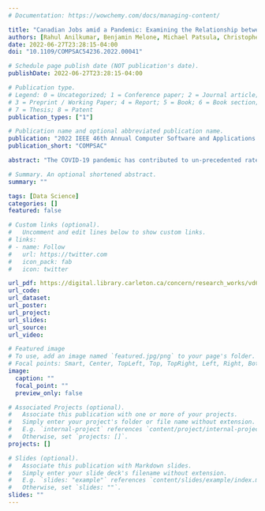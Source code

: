 ```yaml
---
# Documentation: https://wowchemy.com/docs/managing-content/

title: "Canadian Jobs amid a Pandemic: Examining the Relationship between Professional Industry and Salary to Regional Key Performance Indicators"
authors: [Rahul Anilkumar, Benjamin Melone, Michael Patsula, Christophe Tran, Christopher Wang, Kevin Dick, Hoda Khalil, and Gabriel Wainer]
date: 2022-06-27T23:28:15-04:00
doi: "10.1109/COMPSAC54236.2022.00041"

# Schedule page publish date (NOT publication's date).
publishDate: 2022-06-27T23:28:15-04:00

# Publication type.
# Legend: 0 = Uncategorized; 1 = Conference paper; 2 = Journal article;
# 3 = Preprint / Working Paper; 4 = Report; 5 = Book; 6 = Book section;
# 7 = Thesis; 8 = Patent
publication_types: ["1"]

# Publication name and optional abbreviated publication name.
publication: "2022 IEEE 46th Annual Computer Software and Applications Conference"
publication_short: "COMPSAC"

abstract: "The COVID-19 pandemic has contributed to un-precedented rates of unemployment and greater uncertainty in the job market. There is a growing need for data-driven tools and analyses to better inform the public on trends within the job market. In particular, obtaining a “snapshot” of available employment opportunities mid-pandemic promises insights to inform policy and support retraining programs. In this work, we combine data scraped from the Canadian Job Bank and Numbeo globally crowd-sourced repository to explore the relationship between job postings during a global pandemic and Key Performance Indicators (e.g. quality of life [QOL] index, cost of living) for major cities across Canada. This analysis aims to help Canadians make informed career decisions, collect a “snapshot” of the Canadian employment opportunities amid a pandemic, and inform job seekers in identifying the correct fit between the desired lifestyle of a city and their career. We collected a new high-quality dataset of job postings from jobbank.gc.ca obtained with the use of ethical web scraping and performed exploratory data analysis on this dataset to identify job opportunity trends. When optimizing for average salary of job openings with QOL, affordability, cost of living, and traffic indices, it was found that Edmonton, AB consistently scores higher than the mean, and is therefore an attractive place to move. Furthermore, we identified optimal provinces to relocate to with respect to individual skill levels. It was determined that Ajax, Marathon, and Chapleau, ON are each attractive cities for IT professionals, construction workers, and healthcare workers respectively when maximizing average salary. Finally, we publicly release our scraped dataset as a mid-pandemic snapshot of Canadian employment opportunities and present a public web application that provides an interactive visual interface that summarizes our findings for the general public and the broader research community."

# Summary. An optional shortened abstract.
summary: ""

tags: [Data Science]
categories: []
featured: false

# Custom links (optional).
#   Uncomment and edit lines below to show custom links.
# links:
# - name: Follow
#   url: https://twitter.com
#   icon_pack: fab
#   icon: twitter

url_pdf: https://digital.library.carleton.ca/concern/research_works/vd66vz90d
url_code:
url_dataset:
url_poster:
url_project:
url_slides:
url_source:
url_video:

# Featured image
# To use, add an image named `featured.jpg/png` to your page's folder. 
# Focal points: Smart, Center, TopLeft, Top, TopRight, Left, Right, BottomLeft, Bottom, BottomRight.
image:
  caption: ""
  focal_point: ""
  preview_only: false

# Associated Projects (optional).
#   Associate this publication with one or more of your projects.
#   Simply enter your project's folder or file name without extension.
#   E.g. `internal-project` references `content/project/internal-project/index.md`.
#   Otherwise, set `projects: []`.
projects: []

# Slides (optional).
#   Associate this publication with Markdown slides.
#   Simply enter your slide deck's filename without extension.
#   E.g. `slides: "example"` references `content/slides/example/index.md`.
#   Otherwise, set `slides: ""`.
slides: ""
---
```

